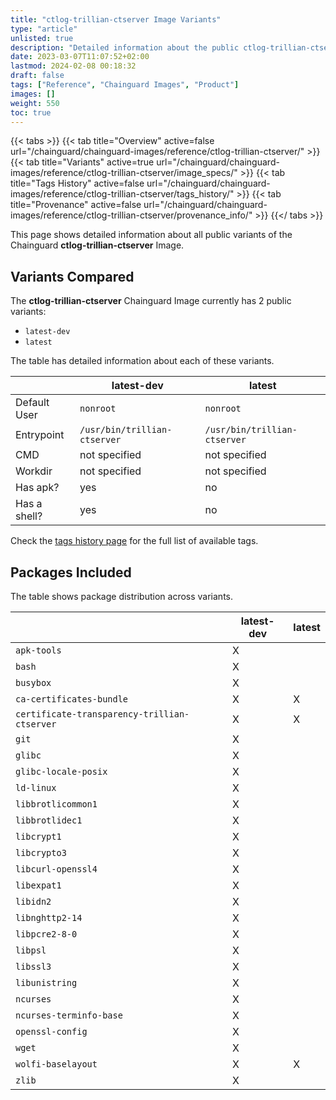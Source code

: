 ```yaml
---
title: "ctlog-trillian-ctserver Image Variants"
type: "article"
unlisted: true
description: "Detailed information about the public ctlog-trillian-ctserver Chainguard Image variants"
date: 2023-03-07T11:07:52+02:00
lastmod: 2024-02-08 00:18:32
draft: false
tags: ["Reference", "Chainguard Images", "Product"]
images: []
weight: 550
toc: true
---
```


{{< tabs >}}
{{< tab title="Overview" active=false url="/chainguard/chainguard-images/reference/ctlog-trillian-ctserver/" >}}
{{< tab title="Variants" active=true url="/chainguard/chainguard-images/reference/ctlog-trillian-ctserver/image_specs/" >}}
{{< tab title="Tags History" active=false url="/chainguard/chainguard-images/reference/ctlog-trillian-ctserver/tags_history/" >}}
{{< tab title="Provenance" active=false url="/chainguard/chainguard-images/reference/ctlog-trillian-ctserver/provenance_info/" >}}
{{</ tabs >}}

This page shows detailed information about all public variants of the Chainguard **ctlog-trillian-ctserver** Image.

## Variants Compared
The **ctlog-trillian-ctserver** Chainguard Image currently has 2 public variants: 

- `latest-dev`
- `latest`

The table has detailed information about each of these variants.

|              | latest-dev                   | latest                       |
|--------------|------------------------------|------------------------------|
| Default User | `nonroot`                    | `nonroot`                    |
| Entrypoint   | `/usr/bin/trillian-ctserver` | `/usr/bin/trillian-ctserver` |
| CMD          | not specified                | not specified                |
| Workdir      | not specified                | not specified                |
| Has apk?     | yes                          | no                           |
| Has a shell? | yes                          | no                           |

Check the [tags history page](/chainguard/chainguard-images/reference/ctlog-trillian-ctserver/tags_history/) for the full list of available tags.

## Packages Included
The table shows package distribution across variants.

|                                              | latest-dev | latest |
|----------------------------------------------|------------|--------|
| `apk-tools`                                  | X          |        |
| `bash`                                       | X          |        |
| `busybox`                                    | X          |        |
| `ca-certificates-bundle`                     | X          | X      |
| `certificate-transparency-trillian-ctserver` | X          | X      |
| `git`                                        | X          |        |
| `glibc`                                      | X          |        |
| `glibc-locale-posix`                         | X          |        |
| `ld-linux`                                   | X          |        |
| `libbrotlicommon1`                           | X          |        |
| `libbrotlidec1`                              | X          |        |
| `libcrypt1`                                  | X          |        |
| `libcrypto3`                                 | X          |        |
| `libcurl-openssl4`                           | X          |        |
| `libexpat1`                                  | X          |        |
| `libidn2`                                    | X          |        |
| `libnghttp2-14`                              | X          |        |
| `libpcre2-8-0`                               | X          |        |
| `libpsl`                                     | X          |        |
| `libssl3`                                    | X          |        |
| `libunistring`                               | X          |        |
| `ncurses`                                    | X          |        |
| `ncurses-terminfo-base`                      | X          |        |
| `openssl-config`                             | X          |        |
| `wget`                                       | X          |        |
| `wolfi-baselayout`                           | X          | X      |
| `zlib`                                       | X          |        |

